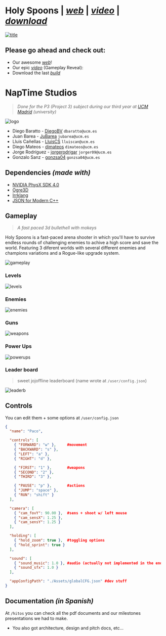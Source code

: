 # **Holy Spoons** | [*web*](https://dimateos.github.io/Holy_Spoons/) | [*video*](https://www.youtube.com/watch?v=IQfUdBuVHcc) | [*download*](https://mega.nz/#!41AlQS7I!-GBgQ_hPpN0wz3wzfsZMJC6KHxTzsjtobD_sylzSjn8)

[![title](readme/title.png)](https://dimateos.github.io/Holy_Spoons/)

## Please go ahead and check out:
* Our awesome [*web*](https://dimateos.github.io/Holy_Spoons/)!
* Our epic [*video*](https://www.youtube.com/watch?v=IQfUdBuVHcc) (Gameplay Reveal):
* Download the last [*build*](https://mega.nz/#!41AlQS7I!-GBgQ_hPpN0wz3wzfsZMJC6KHxTzsjtobD_sylzSjn8)

# NapTime Studios
> *Done for the P3 (Project 3) subject during our third year at [UCM Madrid](https://informatica.ucm.es/) (university)*

![logo](readme/logo.png)

* Diego Baratto - [DiegoBV](https://github.com/DiegoBV) `dbaratto@ucm.es`
* Juan Barea - [JuBarea](https://github.com/JuBarea) `​jubarea@ucm.es`
* Lluis Cañellas - [LluisCS](https://github.com/LluisCS) `​​lluiscan@ucm.es`
* Diego Mateos - [dimateos](https://github.com/dimateos) `dimateos@ucm.es`
* Jorge Rodríguez - [jorgerodrigar](https://github.com/jorgerodrigar) `jorger09@ucm.es`
* Gonzalo Sanz - [gonzsa04](https://github.com/gonzsa04) `gonzsa04@ucm.es`

## Dependencies *(made with)*
* [NVIDIA PhysX SDK 4.0](https://github.com/NVIDIAGameWorks/PhysX)
* [Ogre3D](https://www.ogre3d.org/)
* [Irrklang](https://www.ambiera.com/irrklang/)
* [JSON for Modern C++](https://nlohmann.github.io/json/)


## Gameplay
> *A fast paced 3d bullethell with mokeys*

Holy Spoons is a fast-paced arena shooter in which you'll have to survive endless rounds of challenging enemies to achive a high score and save the world. Featuring 3 diferent worlds with several different enemies and champions variations and a Rogue-like upgrade system.

![gameplay](docs/images/Upgrades.png)

### Levels
![levels](readme/levels.png)

### Enemies
![enemies](readme/enemies.png)

### Guns
![weapons](readme/weapon.png)

### Power Ups
![powerups](readme/powerups.png)

### Leader board
> sweet jojoffline leaderboard (name wrote at `/user/config.json`)
>
![leaderb](docs/images/LeaderBoard.png)


## Controls

You can edit them + some options at `/user/config.json`

```json
{
  "name": "Paco",

  "controls": [
    { "FORWARD": "w" },		#movement
    { "BACKWARD": "s" },
    { "LEFT": "a" },
    { "RIGHT": "d" },

    { "FIRST": "1" },		#weapons
    { "SECOND": "2" },
    { "THIRD": "3" },

    { "PAUSE": "p" },		#actions
    { "JUMP": "space" },
    { "RUN": "shift" }
  ],

  "camera": [
    { "cam_fovY": 90.00 },	#sens + shoot w/ left mouse
    { "cam_sensX": 1.25 },
    { "cam_sensY": 1.25 }
  ],

  "holding": [
    { "hold_zoom": true },	#toggling options
    { "hold_sprint": true }
  ],

  "sound": [
    { "sound_music": 1.0 },	#audio (actually not implemented in the end)
    { "sound_sfx": 1.0 }
  ],

  "appConfigPath": "./Assets/globalCFG.json" #dev stuff
}

```

## Documentation  ***(in Spanish)***

At `/hitos` you can check all the pdf documents and our milestones presentations we had to make.

* You also got architecture, design and pitch docs, etc...
